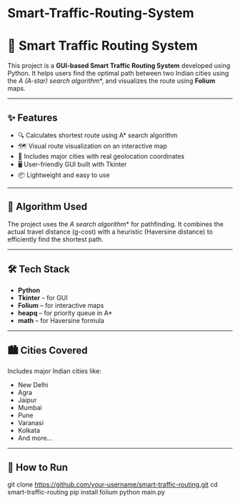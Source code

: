 # Smart-Traffic-Routing-System
# 🚦 Smart Traffic Routing System

This project is a **GUI-based Smart Traffic Routing System** developed using Python. It helps users find the optimal path between two Indian cities using the **A* (A-star) search algorithm**, and visualizes the route using **Folium** maps.

---

## ✨ Features

- 🔍 Calculates shortest route using A* search algorithm
- 🗺️ Visual route visualization on an interactive map
- 📍 Includes major cities with real geolocation coordinates
- 🖥️ User-friendly GUI built with Tkinter
- 📦 Lightweight and easy to use

---

## 🧠 Algorithm Used

The project uses the **A* search algorithm** for pathfinding. It combines the actual travel distance (g-cost) with a heuristic (Haversine distance) to efficiently find the shortest path.

---

## 🛠️ Tech Stack

- **Python**
- **Tkinter** – for GUI
- **Folium** – for interactive maps
- **heapq** – for priority queue in A*
- **math** – for Haversine formula

---

## 🏙️ Cities Covered

Includes major Indian cities like:
- New Delhi
- Agra
- Jaipur
- Mumbai
- Pune
- Varanasi
- Kolkata
- And more...

---

## 🚀 How to Run


   git clone https://github.com/your-username/smart-traffic-routing.git
   cd smart-traffic-routing
   pip install folium
   python main.py
